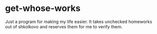 # get-whose-works
Just a program for making my life easier. It takes unchecked homeworks out of shkolkovo and reserves them for me to verify them.
